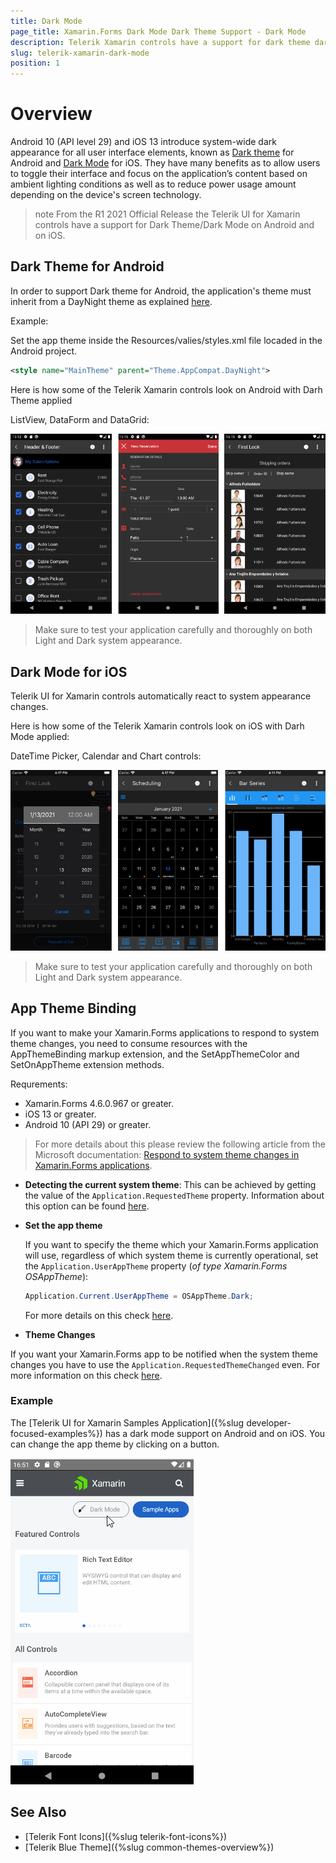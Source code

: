 ```yaml
---
title: Dark Mode
page_title: Xamarin.Forms Dark Mode Dark Theme Support - Dark Mode
description: Telerik Xamarin controls have a support for dark theme dark mode
slug: telerik-xamarin-dark-mode
position: 1
---
```


# Overview

Android 10 (API level 29) and iOS 13 introduce system-wide dark appearance for all user interface elements, known as [Dark theme](https://developer.android.com/guide/topics/ui/look-and-feel/darktheme) for Android and [Dark Mode](https://developer.apple.com/documentation/xcode/supporting_dark_mode_in_your_interface) for iOS. They have many benefits as to allow users to toggle their interface and focus on the application’s content based on ambient lighting conditions as well as to reduce power usage amount depending on the device's screen technology.

>note From the R1 2021 Official Release the Telerik UI for Xamarin controls have a support for Dark Theme/Dark Mode on Android and on iOS.

## Dark Theme for Android

In order to support Dark theme for Android, the application's theme must inherit from a DayNight theme as explained [here](https://developer.android.com/guide/topics/ui/look-and-feel/darktheme#supporting_dark_theme_in_your_app).

Example:

Set the app theme inside the Resources/valies/styles.xml file locaded in the Android project.

```xml
<style name="MainTheme" parent="Theme.AppCompat.DayNight">
```

Here is how some of the Telerik Xamarin controls look on Android with Darh Theme applied

ListView, DataForm and DataGrid:

![Telerik Xamarin Android Dark Theme](images/telerik-android-dark-theme.png)

> Make sure to test your application carefully and thoroughly on both Light and Dark system appearance.

## Dark Mode for iOS

Telerik UI for Xamarin controls automatically react to system appearance changes.

Here is how some of the Telerik Xamarin controls look on iOS with Darh Mode applied:

DateTime Picker, Calendar and Chart controls:

![Telerik Xamarin iOS Dark Mode](images/telerik-ios-dark-mode.png)

> Make sure to test your application carefully and thoroughly on both Light and Dark system appearance.

## App Theme Binding

If you want to make your Xamarin.Forms applications to respond to system theme changes, you need to consume resources with the AppThemeBinding markup extension, and the SetAppThemeColor and SetOnAppTheme<T> extension methods.

Requrements: 

* Xamarin.Forms 4.6.0.967 or greater.
* iOS 13 or greater.
* Android 10 (API 29) or greater.

> For more details about this please review the following article from the Microsoft documentation: [Respond to system theme changes in Xamarin.Forms applications](https://docs.microsoft.com/en-us/xamarin/xamarin-forms/user-interface/theming/system-theme-changes).

* **Detecting the current system theme**: This can be achieved by getting the value of the `Application.RequestedTheme` property. Information about this option can be found [here](https://docs.microsoft.com/en-us/xamarin/xamarin-forms/user-interface/theming/system-theme-changes#detect-the-current-system-theme).

* **Set the app theme**

	If you want to specify the theme which your Xamarin.Forms application will use, regardless of which system theme is currently operational, set the `Application.UserAppTheme` property (*of type Xamarin.Forms OSAppTheme*):
	
	```C#
	Application.Current.UserAppTheme = OSAppTheme.Dark;
	```
	
	For more details on this check [here](https://docs.microsoft.com/en-us/xamarin/xamarin-forms/user-interface/theming/system-theme-changes#set-the-current-user-theme).

* **Theme Changes**

If you want your Xamarin.Forms app to be notified when the system theme changes you have to use the `Application.RequestedThemeChanged` even. For more information on this check [here](https://docs.microsoft.com/en-us/xamarin/xamarin-forms/user-interface/theming/system-theme-changes#react-to-theme-changes).

### Example

The [Telerik UI for Xamarin Samples Application]({%slug developer-focused-examples%}) has a dark mode support on Android and on iOS. You can change the app theme by clicking on a button. 

![Telerik Xamarin controls Light Dark appearance](images/dark-light-mode-xamarin-telerik-app.gif)

## See Also

* [Telerik Font Icons]({%slug telerik-font-icons%})
* [Telerik Blue Theme]({%slug common-themes-overview%})
